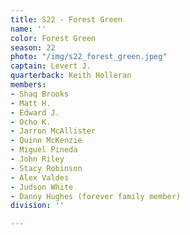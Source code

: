 ```yaml
---
title: S22 - Forest Green
name: ''
color: Forest Green
season: 22
photo: "/img/s22_forest_green.jpeg"
captain: Levert J.
quarterback: Keith Holleran
members:
- Shaq Brooks
- Matt H.
- Edward J.
- Ocho K.
- Jarron McAllister
- Quinn McKenzie
- Miguel Pineda
- John Riley
- Stacy Robinson
- Alex Valdes
- Judson White
- Danny Hughes (forever family member)
division: ''

---
```


